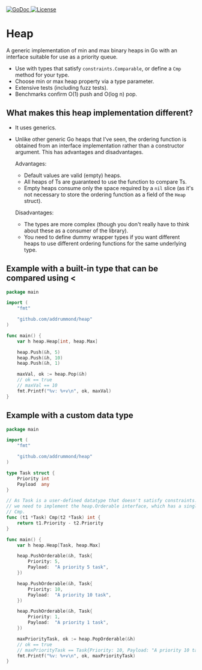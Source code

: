 <a href="https://godoc.org/github.com/addrummond/heap">
<img src="https://godoc.org/github.com/addrummond/heap?status.svg" alt="GoDoc">
</a>

<a href="https://opensource.org/licenses/MIT" rel="nofollow">
<img src="https://img.shields.io/github/license/mashape/apistatus.svg" alt="License"/>
</a>

# Heap

A generic implementation of min and max binary heaps in Go with an interface
suitable for use as a priority queue.

* Use with types that satisfy `constraints.Comparable`, or define a
  `Cmp` method for your type.
* Choose min or max heap property via a type parameter.
* Extensive tests (including fuzz tests).
* Benchmarks confirm O(1) push and O(log n) pop.

## What makes this heap implementation different?

* It uses generics.
* Unlike other generic Go heaps that I've seen, the ordering function is
  obtained from an interface implementation rather than a constructor argument.
  This has advantages and disadvantages.

  Advantages:
    - Default values are valid (empty) heaps.
    - All heaps of Ts are guaranteed to use the function to compare Ts.
    - Empty heaps consume only the space required by a `nil` slice (as it's not
      necessary to store the ordering function as a field of the `Heap` struct).

  Disadvantages:
    - The types are more complex (though you don't really have to
      think about these as a consumer of the library).
    - You need to define dummy wrapper types if you want different heaps to use
      different ordering functions for the same underlying type.

## Example with a built-in type that can be compared using <

```go
package main

import (
	"fmt"

	"github.com/addrummond/heap"
)

func main() {
	var h heap.Heap[int, heap.Max]

	heap.Push(&h, 5)
	heap.Push(&h, 10)
	heap.Push(&h, 1)

	maxVal, ok := heap.Pop(&h)
	// ok == true
	// maxVal == 10
	fmt.Printf("%v: %+v\n", ok, maxVal)
}
```

## Example with a custom data type

```go
package main

import (
	"fmt"

	"github.com/addrummond/heap"
)

type Task struct {
	Priority int
	Payload  any
}

// As Task is a user-defined datatype that doesn't satisfy constraints.Ordered,
// we need to implement the heap.Orderable interface, which has a single method,
// Cmp.
func (t1 *Task) Cmp(t2 *Task) int {
	return t1.Priority - t2.Priority
}

func main() {
	var h heap.Heap[Task, heap.Max]

	heap.PushOrderable(&h, Task{
		Priority: 5,
		Payload:  "A priority 5 task",
	})

	heap.PushOrderable(&h, Task{
		Priority: 10,
		Payload:  "A priority 10 task",
	})

	heap.PushOrderable(&h, Task{
		Priority: 1,
		Payload:  "A priority 1 task",
	})

	maxPriorityTask, ok := heap.PopOrderable(&h)
	// ok == true
	// maxPriorityTask == Task{Priority: 10, Payload: "A priority 10 task"}
	fmt.Printf("%v: %+v\n", ok, maxPriorityTask)
}
```
